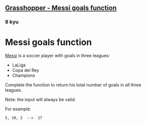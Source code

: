 <h2><a href=https://www.codewars.com/kata/55f73be6e12baaa5900000d4/train/csharp target="_blank">Grasshopper - Messi goals function</a></h2><h3>8 kyu</h3><h1 id="messi-goals-function">Messi goals function</h1><p><a href="https://en.wikipedia.org/wiki/Lionel_Messi" data-turbolinks="false" target="_blank">Messi</a> is a soccer player with goals in three leagues: </p><ul><li>LaLiga</li><li>Copa del Rey</li><li>Champions</li></ul><p>Complete the function to return his total number of goals in all three leagues.</p><p>Note: the input will always be valid.</p><p>For example:</p><pre><code>5, 10, 2  --&gt;  17</code></pre>